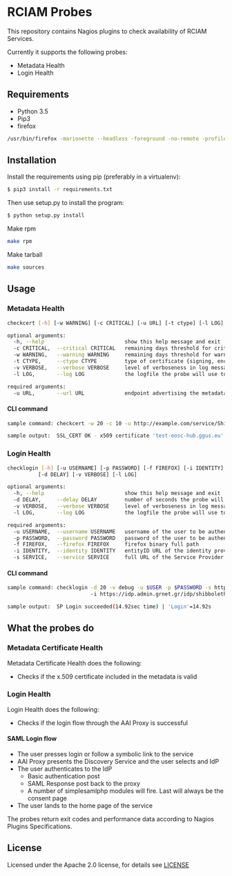 # RCIAM Probes

This repository contains Nagios plugins to check availability of RCIAM Services.

Currently it supports the following probes:
* Metadata Health
* Login Health

## Requirements
* Python 3.5
* Pip3
* firefox
```bash
/usr/bin/firefox -marionette --headless -foreground -no-remote -profile /tmp/rust_mozprofilerYSIK2
```

## Installation
Install the requirements using pip (preferably in a virtualenv):
```bash
$ pip3 install -r requirements.txt
```

Then use setup.py to install the program:
```bash
$ python setup.py install
```

Make rpm
```bash
make rpm
```

Make tarball
```bash
make sources
```

## Usage
### Metadata Health
```bash
checkcert [-h] [-w WARNING] [-c CRITICAL] [-u URL] [-t ctype] [-l LOG] [-v VERBOSE]

optional arguments:
  -h, --help                          show this help message and exit
  -c CRITICAL,  --critical CRITICAL   remaining days threshold for critical
  -w WARNING,   --warning WARNING     remaining days threshold for warning
  -t CTYPE,     --ctype CTYPE         type of certificate {signing, encryption}
  -v VERBOSE,   --verbose VERBOSE     level of verboseness in log messages {debug,info,warning,error,critical}
  -l LOG,       --log LOG             the logfile the probe will use to append its messages, provide full path

required arguments:
  -u URL,       --url URL             endpoint advertising the metadata
```
#### CLI command
```bash
sample command: checkcert -w 20 -c 10 -u http://example.com/service/Shibboleth.sso/Metadata

sample output:  SSL_CERT OK - x509 certificate 'test-eosc-hub.ggus.eu' from 'KIT-CA' is valid until 2022-05-17 10:00:00 (expires in 727 days) | 'SSL Metadata Cert'=727;20;10;0;3650
```
### Login Health
```bash
checklogin [-h] [-u USERNAME] [-p PASSWORD] [-f FIREFOX] [-i IDENTITY] [-s SERVICE]
          [-d DELAY] [-v VERBOSE] [-l LOG]

optional arguments:
  -h, --help                          show this help message and exit
  -d DELAY,     --delay DELAY         number of seconds the probe will wait for the page to load
  -v VERBOSE,   --verbose VERBOSE     level of verboseness in log messages {debug,info,warning,error,critical}
  -l LOG,       --log LOG             the logfile the probe will use to append its messages, provide full path

required arguments:
  -u USERNAME,  --username USERNAME   username of the user to be authenticated
  -p PASSWORD,  --password PASSWORD   password of the user to be authenticated
  -f FIREFOX,   --firefox FIREFOX     firefox binary full path
  -i IDENTITY,  --identity IDENTITY   entityID URL of the identity provider, e.g. https://idp.admin.grnet.gr/idp/shibboleth
  -s SERVICE,   --service SERVICE     full URL of the Service Provider's authentication link the probe will test.
```
#### CLI command
```bash
sample command: checklogin -d 20 -v debug -u $USER -p $PASSWORD -s https://snf-666522.vm.okeanos.grnet.gr/ssp/module.php/core/authenticate.php?as=egi-sp
                           -i https://idp.admin.grnet.gr/idp/shibboleth

sample output:  SP Login succeeded(14.92sec time) | 'Login'=14.92s
```

## What the probes do

### Metadata Certificate Health

Metadata Certificate Health does the following:

* Checks if the x.509 certificate included in the metadata is valid

### Login Health

Login Health does the following:
* Checks if the login flow through the AAI Proxy is successful 

#### SAML Login flow
* The user presses login or follow a symbolic link to the service
* AAI Proxy presents the Discovery Service and the user selects and IdP
* The user authenticates to the IdP
  * Basic authentication post
  * SAML Response post back to the proxy
  * A number of simplesamlphp modules will fire. Last will always be the consent page
* The user lands to the home page of the service

The probes return exit codes and performance data according to Nagios Plugins Specifications.

## License
Licensed under the Apache 2.0 license, for details see [LICENSE](https://github.com/ioigoume/rciam_probes/blob/master/LICENSE)